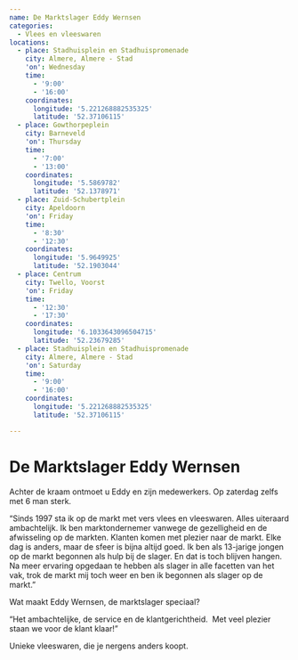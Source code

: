```yaml
---
name: De Marktslager Eddy Wernsen
categories:
  - Vlees en vleeswaren
locations:
  - place: Stadhuisplein en Stadhuispromenade
    city: Almere, Almere - Stad
    'on': Wednesday
    time:
      - '9:00'
      - '16:00'
    coordinates:
      longitude: '5.221268882535325'
      latitude: '52.37106115'
  - place: Gowthorpeplein
    city: Barneveld
    'on': Thursday
    time:
      - '7:00'
      - '13:00'
    coordinates:
      longitude: '5.5869782'
      latitude: '52.1378971'
  - place: Zuid-Schubertplein
    city: Apeldoorn
    'on': Friday
    time:
      - '8:30'
      - '12:30'
    coordinates:
      longitude: '5.9649925'
      latitude: '52.1903044'
  - place: Centrum
    city: Twello, Voorst
    'on': Friday
    time:
      - '12:30'
      - '17:30'
    coordinates:
      longitude: '6.1033643096504715'
      latitude: '52.23679285'
  - place: Stadhuisplein en Stadhuispromenade
    city: Almere, Almere - Stad
    'on': Saturday
    time:
      - '9:00'
      - '16:00'
    coordinates:
      longitude: '5.221268882535325'
      latitude: '52.37106115'

---
```


# De Marktslager Eddy Wernsen

Achter de kraam ontmoet u Eddy en zijn medewerkers. Op zaterdag zelfs met 6 man sterk.

“Sinds 1997 sta ik op de markt met vers vlees en vleeswaren. Alles uiteraard ambachtelijk. Ik ben marktondernemer vanwege de gezelligheid en de afwisseling op de markten. Klanten komen met plezier naar de markt. Elke dag is anders, maar de sfeer is bijna altijd goed. Ik ben als 13-jarige jongen op de markt begonnen als hulp bij de slager. En dat is toch blijven hangen. Na meer ervaring opgedaan te hebben als slager in alle facetten van het vak, trok de markt mij toch weer en ben ik begonnen als slager op de markt.”

Wat maakt Eddy Wernsen, de marktslager speciaal?

“Het ambachtelijke, de service en de klantgerichtheid.  Met veel plezier staan we voor de klant klaar!”

Unieke vleeswaren, die je nergens anders koopt.